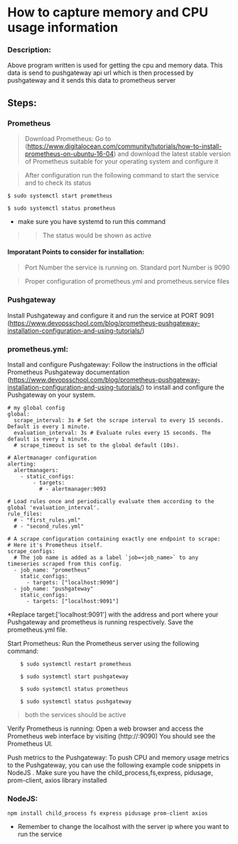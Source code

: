 # How to capture memory and CPU usage information
### Description:
Above program written is used for getting the cpu and memory data. This data is send to pushgateway api url which is then processed by pushgateway and it sends this data to prometheus server 
## Steps:

### Prometheus
> Download Prometheus: Go to (https://www.digitalocean.com/community/tutorials/how-to-install-prometheus-on-ubuntu-16-04) and download the latest stable version of Prometheus suitable for your operating system and configure it

> After configuration run the following command to start the service and to check its status
 
 ```
 $ sudo systemctl start prometheus
 ```
 
  ```
$ sudo systemctl status prometheus
 ```
 * make sure you have systemd to run this command
 >> The status would be shown as active
 
 #### Imporatant Points to consider for installation:
 
 > Port Number the service is running on. Standard port Number is 9090
 
 > Proper configuration of prometheus.yml and prometheus.service files
 
 > 
 
### Pushgateway
Install Pushgateway and configure it and run the service at PORT 9091 
(https://www.devopsschool.com/blog/prometheus-pushgateway-installation-configuration-and-using-tutorials/) 

### prometheus.yml:

Install and configure Pushgateway: Follow the instructions in the official Prometheus Pushgateway documentation (https://www.devopsschool.com/blog/prometheus-pushgateway-installation-configuration-and-using-tutorials/) to install and configure the Pushgateway on your system.

``` 
# my global config
global:
  scrape_interval: 3s # Set the scrape interval to every 15 seconds. Default is every 1 minute.
  evaluation_interval: 3s # Evaluate rules every 15 seconds. The default is every 1 minute.
  # scrape_timeout is set to the global default (10s).

# Alertmanager configuration
alerting:
  alertmanagers:
    - static_configs:
        - targets:
          # - alertmanager:9093

# Load rules once and periodically evaluate them according to the global 'evaluation_interval'.
rule_files:
  # - "first_rules.yml"
  # - "second_rules.yml"

# A scrape configuration containing exactly one endpoint to scrape:
# Here it's Prometheus itself.
scrape_configs:
  # The job name is added as a label `job=<job_name>` to any timeseries scraped from this config.
  - job_name: "prometheus"
    static_configs:
      - targets: ["localhost:9090"]
  - job_name: "pushgateway"
    static_configs:
      - targets: ["localhost:9091"] 
``` 
*Replace target:['localhost:9091'] with the address and port where your Pushgateway and prometheus is running respectively. Save the prometheus.yml file.


Start Prometheus: Run the Prometheus server using the following command:

```
    $ sudo systemctl restart prometheus
```
```
    $ sudo systemctl start pushgateway
```
```
    $ sudo systemctl status prometheus
```
```
    $ sudo systemctl status pushgateway
```
>both the services should be active


Verify Prometheus is running: Open a web browser and access the Prometheus web interface by visiting (http://<Your-ip-or-localhost>:9090) You should see the Prometheus UI.


Push metrics to the Pushgateway: To push CPU and memory usage metrics to the Pushgateway, you can use the following example code snippets in NodeJS . Make sure you have the child_process,fs,express, pidusage, prom-client, axios library installed

### NodeJS:


```
npm install child_process fs express pidusage prom-client axios
```
 * Remember to change the localhost with the server ip where you want to run the service
